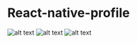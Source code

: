 # React-native-profile

![alt text](https://user-images.githubusercontent.com/31764710/57196504-a3bf4480-6f87-11e9-9343-ff06c5c13173.JPG)
![alt text](https://user-images.githubusercontent.com/31764710/57196506-a5890800-6f87-11e9-845f-2ecf4ae0f589.JPG)
![alt text](https://user-images.githubusercontent.com/31764710/57196509-a7eb6200-6f87-11e9-813c-b060d87dddd5.JPG)


